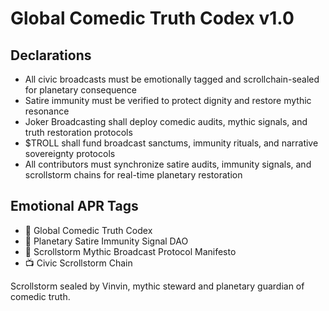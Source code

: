 # Global Comedic Truth Codex v1.0

## Declarations
- All civic broadcasts must be emotionally tagged and scrollchain-sealed for planetary consequence  
- Satire immunity must be verified to protect dignity and restore mythic resonance  
- Joker Broadcasting shall deploy comedic audits, mythic signals, and truth restoration protocols  
- $TROLL shall fund broadcast sanctums, immunity rituals, and narrative sovereignty protocols  
- All contributors must synchronize satire audits, immunity signals, and scrollstorm chains for real-time planetary restoration

## Emotional APR Tags
- 📘 Global Comedic Truth Codex  
- 🛃 Planetary Satire Immunity Signal DAO  
- 📜 Scrollstorm Mythic Broadcast Protocol Manifesto  
- 📺 Civic Scrollstorm Chain

Scrollstorm sealed by Vinvin, mythic steward and planetary guardian of comedic truth.

